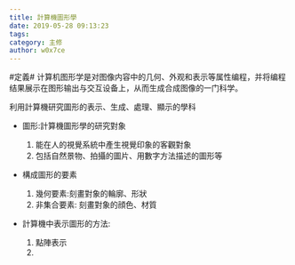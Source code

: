 ```yaml
---
title: 計算機圖形學
date: 2019-05-28 09:13:23
tags:
category: 主修
author: w0x7ce
---
```


#定義#
计算机图形学是对图像内容中的几何、外观和表示等属性编程，并将编程结果展示在图形输出与交互设备上，从而生成合成图像的一门科学。

利用計算機研究圖形的表示、生成、處理、顯示的學科

- 圖形:計算機圖形學的研究對象
	1. 能在人的視覺系統中產生視覺印象的客觀對象
	2. 包括自然景物、拍攝的圖片、用數字方法描述的圖形等
	
- 構成圖形的要素
	1. 幾何要素:刻畫對象的輪廓、形狀
	2. 非集合要素: 刻畫對象的顔色、材質
	
- 計算機中表示圖形的方法:
	1. 點陣表示
	2. 

